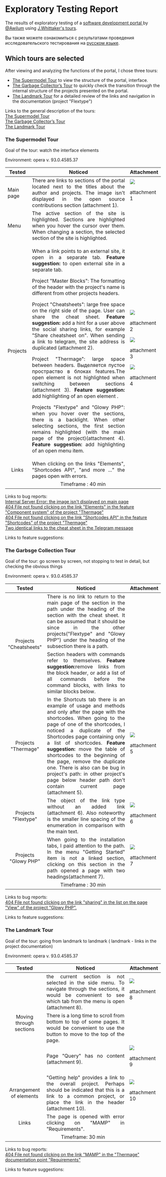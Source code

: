 <h1>Exploratory Testing Report</h1>

<p>The results of exploratory testing of a <a href="https://awilum.github.io">software development portal </a> by <a href="https://github.com/Awilum">@Awilum</a> using <a href="https://learn.microsoft.com/en-us/previous-versions/visualstudio/visual-studio-2013/jj620911(v=vs.120)?redirectedfrom=MSDN#exploratory-testing-tours">J.Whittaker's tours</a>.</p>
<p>Вы также можете ознакомиться с результатами проведения исследовательского тестирования на <a href="README-RU.md">русском языке</a>.</p>

<h2>Which tours are selected</h2>
<p>Аfter viewing and analyzing the functions of the portal, I chose three tours:</p>
<ul>
<li><a href="#the_supermodel_tour">The Supermodel Tour</a> to view the structure of the portal, interface.  </li>
<li><a href="#the_garbage_collector’s_tour">The Garbage Collector’s Tour</a> to quickly check the transition through the internal structure of the projects presented on the portal. </li>
<li><a href="#the_landmark_tour">The Landmark Tour</a>  for a detailed review of the links and navigation in the documentation (project "Flextype")</li>
 </ul>
 <p>Links to the general description of the tours:
 <br><a href="https://learn.microsoft.com/en-us/previous-versions/visualstudio/visual-studio-2013/jj620911(v=vs.120)?redirectedfrom=MSDN#the-supermodel-tour">The Supermodel Tour</a><br>
 <a href="https://learn.microsoft.com/en-us/previous-versions/visualstudio/visual-studio-2013/jj620911(v=vs.120)?redirectedfrom=MSDN#the-garbage-collectors-tour">The Garbage Collector’s Tour</a><br>
 <a href="https://learn.microsoft.com/en-us/previous-versions/visualstudio/visual-studio-2013/jj620911(v=vs.120)?redirectedfrom=MSDN#the-landmark-tour">The Landmark Tour</a></p>
 

<h3 id="the_supermodel_tour">The Supermodel Tour</h3>
<p>Goal of the tour: watch the interface elements</p>
<p>Environment:  оpera v. 93.0.4585.37</p>
  <table style='width:100%' >
    <thead>
      <tr align='center'>
        <th>Tested</th>
        <th>Noticed</th>
        <th>Attachment</th>
      </tr>
    </thead>
    <tr align='justify'>
      <td>Main page</td>
      <td align='justify'>There are links to sections of the portal located next to the titles about the author and projects. The image isn't displayed in the open source contributions section (attachment 1).</td>
      <td align='centrer'><img src="img/image_isn't_displayed.jpg"><p>attachment 1</p></td>
    </tr>
     <tr align='justify'>
      <td>Menu</td>
      <td>The active section of the site is highlighted. Sections are highlighted when you hover the cursor over them. When changing a section, the selected section of the site is highlighted.</td>
      <td></td>
    </tr>
    <tr align='justify'>
      <td>Projects</td>
      <td rowspan="">
      <p>When a link points to an external site, it open in a separate tab. <b>Feature suggestion:</b> to open external site in a separate tab.</p>
      <p>Project "Master Blocks": The formatting of the header with the project's name is different from other projects headers.</p>
      <p>Project "Cheatsheets": large free space on the right side of the page. User can share the cheat sheet. <b>Feature suggestion:</b> add a hint for a user above the social sharing links, for example "Share cheatsheet on". When sending a link to telegram, the site address is duplicated
      (attachment 2).</p>
      <p>Project "Thermage": large space between headers. Выделяется пустое простраство в блоках features.The open element is not highlighted when switching between sections (attachment 3).<b> Feature suggestion:</b> add highlighting of an open element .</p>
      <p>Projects "Flextype" and "Glowy PHP": when you hover over the sections, there is a backlight. When other selecting sections, the first section remains highlighted (with the main page of the project)(attachment 4). <b> Feature suggestion:</b> add highlighting of an open menu item.</p></td>
      <td><img src="img/double_link_tg.jpg"><p align='centrer'>attachment 2</p> <img src="img/ui_ux_THERMAGE.gif"><p>attachment 3</p><img src="img/highlighted_subsection_is't_highlighted.gif"><p>attachment 4</p></td> 
    </tr>
    <tr align='justify'>
      <td  align='center'>Links</td>
      <td >When clicking on the links "Elements", "Shortcodes API", "and more ..." the pages open with errors.</td>
      <td></td>
    </tr>
    <tr align='center'>
      <td colspan="5">Timeframe : 40 min</td>
    </tr>
  </table>
  
  <p>Links to bug reports:<br>
  <a href="https://github.com/Awilum/dev/issues/32">Internal Server Error: the image isn't displayed on main page</a><br>
  <a href="https://github.com/Awilum/dev/issues/30">404 File not found clicking on the link "Elements" in the feature "Component system" of the project "Thermage"</a><br>
  <a href="https://github.com/Awilum/dev/issues/31">404 File not found clicking on the link "Shortcodes API" in the feature "Shortcodes" of the project "Thermage"</a><br>
  <a href="https://github.com/Awilum/dev/issues/34">Two identical links to the cheat sheet in the Telegram message </a></p>
 
  <p>Links to feature suggestions:</p>

<h3 id="the_garbage_collector’s_tour">The Garbsge Collection Tour</h3>
<p>Goal of the tour:  go screen by screen, not stopping to test in detail, but checking the obvious things </p>
<p>Environment:  оpera v. 93.0.4585.37</p>
<table style='width:100%'>
    <thead>
        <tr align='center'>
        <th>Tested</th>
        <th>Noticed</th>
        <th>Attachment</th>
        </tr>
    </thead>
    <tr align='justify'>
        <td rowspan="2" align='center'>Projects "Cheatsheets" </td>
        <td>There is no link to return to the main page of the section in the path under the heading of the section with the cheat sheet. It can be assumed that it should be  since in the other projects("Flextype" and "Glowy PHP") under the heading of the subsection there is a path.</td>
        <td></td>
    </tr>
        <tr align='justify'>
        <td >Section headers with commands refer to themselves. <b> Feature suggestion:</b>remove links from the block header, or add a list of all commands before the command blocks, with links to similar blocks below.</td>
        <td></td> 
      </tr> 
    <tr align='justify'>
        <td align='center'>Projects "Thermage" </td>
        <td>In the Shortcuts tab there is an example of usage and methods and only after the page with the shortcodes. When going to the page of one of the shortcodes, I noticed a duplicate of the Shortcodes page containing only a list of shortcodes. <b> Feature suggestion: </b>move the table of shortcodes to the beginning of the page, remove the duplicate one. There is also can be bug in project's path: in other project's page below header path don't contain current page (attachment 5).</td>
        <td><img src="img/shortcodes_path.gif"><p>attachment 5</p></td>
    </tr>
     <tr align='justify'>
        <td align='center'>Projects "Flextype"</td>
        <td>The object of the link type without an added link (attachment 6). Also noteworthy is the smaller line spacing of the enumeration in comparison with the main text.</td>
        <td align='centrer'><img src="img/the_link_to_the_author_doesn't_work.gif"><p>attachment 6</p></td>
    </tr>
    <tr align='justify'>
        <td align='center'>Projects "Glowy PHP"</td>
        <td>When going to the installation tabs, I paid attention to the path. In the menu  "Getting Started" item is not a linked section, clicking on this section in the path opened a page with two headings(attachment 7).</td>
        <td align='centrer'><img src="img/page_with_titles.jpg"><p>attachment 7</p></td>
    </tr>
  <tr align='center'>
    <td colspan="5">Timeframe : 30 min</td>
  </tr>
</table>

<p>Links to bug reports:<br>
<a href="https://github.com/Awilum/dev/issues/25">404 File not found clicking on the link "sharing" in the list on the page "View" of the project "Glowy PHP".</a></p>

<p>Links to feature suggestions:</p>

<h3 id="the_landmark_tour">The Landmark Tour</h3>
<p>Goal of the tour:  going from landmark to landmark (
landmark - links in the project documentation)</p>
<p>Environment:  оpera v. 93.0.4585.37</p>
<table style='width:100%'>
  <thead>
    <tr align='centrer' >
      <th>Tested</th>
      <th>Noticed</th>
      <th>Attachment</th>
    </tr>
  </thead>
    <tr align='justify'>
        <td rowspan="3" align='center'>Moving through sections</td>
        <td>the current section is not selected in the side menu. To navigate through the sections, it would be convenient to see which tab from the menu is open (attachment 8).
        <td align='centrer'><img src="img/no_selection_of_the_current_menu_item.gif"><p>attachment 8</p></td>
    </tr>
    <tr align='justify'>
        <td>There is a long time to scroll from bottom to top of some pages. It would be convenient to use the button to move to the top of the page.</td>
        <td></td>
    </tr>
        <tr align='justify'>
        <td>Page "Query" has no content (attachment 9).</td>
        <td align='centrer'><img src="img/emty_page_query.jpg"><p>attachment 9</p></td>
    </tr>
    <tr align='justify'>
        <td align='center'>Arrangement of elements</td>
        <td >"Getting help" provides a link to the overall project. Perhaps should be indicated that this is a link to a common project, or place the link in the header (attachment 10).</td>
        <td align='centrer'><img src="img/indent_top_after_moving_from_menu.jpg"><p>attachment 10</p></td>
    </tr>
    <tr align='justify'>
        <td   align='center'>Links </td>
        <td>The page is opened with error clicking on "MAMP" in "Requirements".</td>
        <td></td>
    </tr>
    <tr align='center'>
      <td colspan="3">Timeframe: 30 min</td>
    </tr>
</table>

<p>Links to bug reports:<br>
<a href="https://github.com/Awilum/dev/issues/34">404 File not found clicking on the link "MAMP" in the "Thermage" documentation point "Requirements"</a>

<p>Links to feature suggestions:</p>


